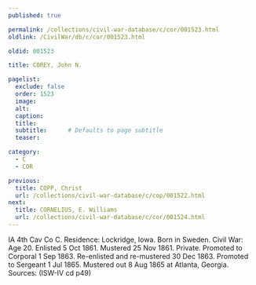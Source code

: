 ```yaml
---
published: true

permalink: /collections/civil-war-database/c/cor/001523.html
oldlink: /CivilWar/db/c/cor/001523.html

oldid: 001523

title: COREY, John N.

pagelist:
  exclude: false
  order: 1523
  image: 
  alt:
  caption:
  title:
  subtitle:      # Defaults to page subtitle
  teaser:

category: 
  - C 
  - COR

previous:
  title: COPP, Christ
  url: /collections/civil-war-database/c/cop/001522.html  
next:
  title: CORNELIUS, E. Williams
  url: /collections/civil-war-database/c/cor/001524.html   
---
```

IA 4th Cav Co C. Residence: Lockridge, Iowa. Born in Sweden. Civil War: Age 20. Enlisted 5 Oct 1861. Mustered 25 Nov 1861. Private. Promoted to Corporal 1 Sep 1863. Re-enlisted and re-mustered 30 Dec 1863. Promoted to Sergeant 1 Jul 1865. Mustered out 8 Aug 1865 at Atlanta, Georgia. Sources: (ISW-IV cd p49)